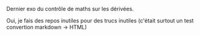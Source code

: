 Dernier exo du contrôle de maths sur les dérivées.

Oui, je fais des repos inutiles pour des trucs inutiles (c'était surtout un test convertion markdown → HTML)
